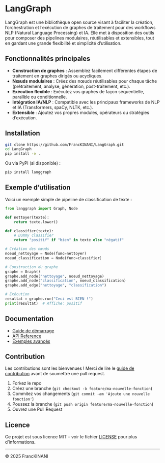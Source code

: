 # LangGraph

LangGraph est une bibliothèque open source visant à faciliter la création, l’orchestration et l’exécution de graphes de traitement pour des workflows NLP (Natural Language Processing) et IA. Elle met à disposition des outils pour composer des pipelines modulaires, réutilisables et extensibles, tout en gardant une grande flexibilité et simplicité d’utilisation.

## Fonctionnalités principales

- **Construction de graphes** : Assemblez facilement différentes étapes de traitement en graphes dirigés ou acycliques.
- **Nœuds modulaires** : Créez des nœuds réutilisables pour chaque tâche (prétraitement, analyse, génération, post-traitement, etc.).
- **Exécution flexible** : Exécutez vos graphes de façon séquentielle, parallèle ou conditionnelle.
- **Intégration IA/NLP** : Compatible avec les principaux frameworks de NLP et IA (Transformers, spaCy, NLTK, etc.).
- **Extensible** : Ajoutez vos propres modules, opérateurs ou stratégies d’exécution.

## Installation

```bash
git clone https://github.com/FrancKINANI/LangGraph.git
cd LangGraph
pip install -e .
```

Ou via PyPI (si disponible) :

```bash
pip install langgraph
```

## Exemple d’utilisation

Voici un exemple simple de pipeline de classification de texte :

```python
from langgraph import Graph, Node

def nettoyer(texte):
    return texte.lower()

def classifier(texte):
    # Dummy classifier
    return "positif" if "bien" in texte else "négatif"

# Création des nœuds
noeud_nettoyage = Node(func=nettoyer)
noeud_classification = Node(func=classifier)

# Construction du graphe
graphe = Graph()
graphe.add_node("nettoyage", noeud_nettoyage)
graphe.add_node("classification", noeud_classification)
graphe.add_edge("nettoyage", "classification")

# Exécution
resultat = graphe.run("Ceci est BIEN !")
print(resultat)  # Affiche: positif
```

## Documentation

- [Guide de démarrage](docs/getting_started.md)
- [API Reference](docs/api_reference.md)
- [Exemples avancés](docs/examples/)

## Contribution

Les contributions sont les bienvenues ! Merci de lire le [guide de contribution](CONTRIBUTING.md) avant de soumettre une pull request.

1. Forkez le repo
2. Créez une branche (`git checkout -b feature/ma-nouvelle-fonction`)
3. Commitez vos changements (`git commit -am 'Ajoute une nouvelle fonction'`)
4. Poussez la branche (`git push origin feature/ma-nouvelle-fonction`)
5. Ouvrez une Pull Request

## Licence

Ce projet est sous licence MIT – voir le fichier [LICENSE](LICENSE) pour plus d’informations.

---

© 2025 FrancKINANI
